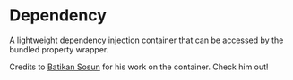 # Dependency

A lightweight dependency injection container that can be accessed by the bundled property wrapper.

Credits to [Batikan Sosun](https://medium.com/sahibinden-technology/dependency-injection-container-in-swift-89392a309532) for his work on the container. Check him out!
